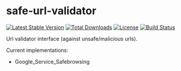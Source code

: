 # safe-url-validator
[![Latest Stable Version](https://poser.pugx.org/antevenio/safe-url-validator/v/stable)](https://packagist.org/packages/safe-url-validator)
[![Total Downloads](https://poser.pugx.org/antevenio/safe-url-validator/downloads)](https://packagist.org/packages/antevenio/safe-url-validator)
[![License](https://poser.pugx.org/antevenio/safe-url-validator/license)](https://packagist.org/packages/antevenio/safe-url-validator)
[![Build Status](https://travis-ci.org/Antevenio/safe-url-validator.svg?branch=master)](https://travis-ci.org/Antevenio/safe-url-validator)

Url validator interface (against unsafe/malicious urls).

Current implementations: 
* Google_Service_Safebrowsing